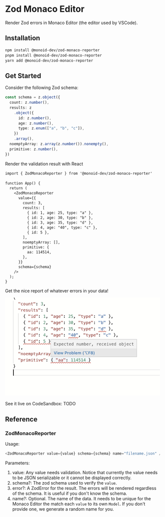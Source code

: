 # Zod Monaco Editor

Render Zod errors in Monaco Editor (the editor used by VSCode).

## Installation

```bash
npm install @monoid-dev/zod-monaco-reporter
pnpm install @monoid-dev/zod-monaco-reporter
yarn add @monoid-dev/zod-monaco-reporter
```

## Get Started

Consider the following Zod schema:

```ts
const schema = z.object({
  count: z.number(),
  results: z
    .object({
      id: z.number(),
      age: z.number(),
      type: z.enum(["a", "b", "c"]),
    })
    .array(),
  noemptyArray: z.array(z.number()).nonempty(),
  primitive: z.number(),
})
```

Render the validation result with React

```tsx
import { ZodMonacoReporter } from '@monoid-dev/zod-monaco-reporter'

function App() {
  return (
    <ZodMonacoReporter
      value={{
        count: 3,
        results: [
          { id: 1, age: 25, type: "a" },
          { id: 2, age: 30, type: "b" },
          { id: 3, age: 35, type: "d" },
          { id: 4, age: "40", type: "c" },
          { id: 5 },
        ],
        noemptyArray: [],
        primitive: {
          aa: 114514,
        },
      }}
      schema={schema}
    />
  );
}
```

Get the nice report of whatever errors in your data!

![preview](https://raw.githubusercontent.com/MonoidDev/zod-endec/master/packages/zod-monaco-reporter/docs/preview.jpg)

See it live on CodeSandbox: TODO

## Reference

### ZodMonacoReporter

Usage:

```ts
<ZodMonacoReporter value={value} schema={schema} name="filename.json" />
```

Parameters:

1. value: Any value needs validation. Notice that currently the value needs to be JSON serializable or it cannot be displayed correctly.
2. schema?: The zod schema used to verify the `value`.
3. error?: A ZodError for the result. The errors will be rendered regardless of the schema. It is useful if you don't know the schema.
4. name?: Optional. The name of the data. It needs to be unique for the Monaco Editor the match each `value` to its own `Model`. If you don't provide one, we generate a random name for you.

